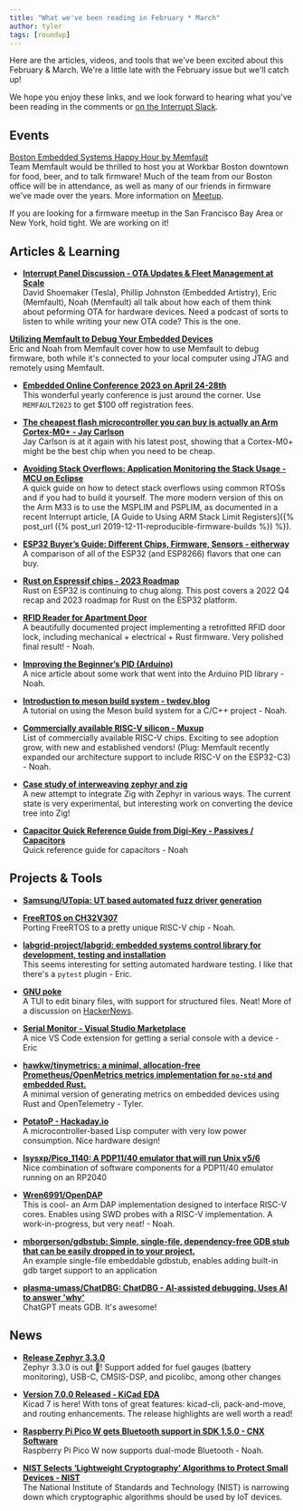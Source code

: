 ```yaml
---
title: "What we've been reading in February * March"
author: tyler
tags: [roundup]
---
```


<!-- excerpt start -->

Here are the articles, videos, and tools that we've been excited about this
February & March. We're a little late with the February issue but we'll catch up!

<!-- excerpt end -->

We hope you enjoy these links, and we look forward to hearing what you've been
reading in the comments or [on the Interrupt Slack](https://interrupt-slack.herokuapp.com/).

## Events

[Boston Embedded Systems Happy Hour by Memfault](https://www.meetup.com/boston-firmware-embedded-systems-meetup/events/292686106/)<br>
Team Memfault would be thrilled to host you at Workbar Boston downtown for food, beer, and to talk firmware! Much of the team from our Boston office will be in attendance, as well as many of our friends in firmware we've made over the years. More information on [Meetup](https://www.meetup.com/boston-firmware-embedded-systems-meetup/events/292686106/).

If you are looking for a firmware meetup in the San Francisco Bay Area or New York, hold tight. We are working on it!

## Articles & Learning

- [**Interrupt Panel Discussion - OTA Updates & Fleet Management at Scale**](https://www.youtube.com/watch?v=KsIbRKoTh-Q)<br>
David Shoemaker (Tesla), Phillip Johnston (Embedded Artistry), Eric (Memfault), Noah (Memfault) all talk about how each of them think about peforming OTA for hardware devices. Need a podcast of sorts to listen to while writing your new OTA code? This is the one.

[**Utilizing Memfault to Debug Your Embedded Devices**](https://www.youtube.com/watch?v=9AR6hcbI3Mg)<br>
Eric and Noah from Memfault cover how to use Memfault to debug firmware, both while it's connected to your local computer using JTAG and remotely using Memfault.

- [**Embedded Online Conference 2023 on April 24-28th**](https://embeddedonlineconference.com/index.php)<br>
This wonderful yearly conference is just around the corner. Use `MEMFAULT2023` to get $100 off registration fees. 

- [**The cheapest flash microcontroller you can buy is actually an Arm Cortex-M0+ - Jay Carlson**](https://jaycarlson.net/2023/02/04/the-cheapest-flash-microcontroller-you-can-buy-is-actually-an-arm-cortex-m0/)<br>
Jay Carlson is at it again with his latest post, showing that a Cortex-M0+ might be the best chip when you need to be cheap.  

- [**Avoiding Stack Overflows: Application Monitoring the Stack Usage - MCU on Eclipse**](https://mcuoneclipse.com/2023/02/19/avoiding-stack-overflows-application-monitoring-the-stack-usage/)<br>
A quick guide on how to detect stack overflows using common RTOSs and if you had to build it yourself. The more modern version of this on the Arm M33 is to use the MSPLIM and PSPLIM, as documented in a recent Interrupt article, [A Guide to Using ARM Stack Limit Registers]({% post_url
({% post_url
2019-12-11-reproducible-firmware-builds %}) %}).

- [**ESP32 Buyer’s Guide: Different Chips, Firmware, Sensors - eitherway**](https://eitherway.io/posts/esp32-buyers-guide/)<br>
A comparison of all of the ESP32 (and ESP8266) flavors that one can buy. 

- [**Rust on Espressif chips - 2023 Roadmap**](https://mabez.dev/blog/posts/esp-rust-24-02-2023/)<br>
Rust on ESP32 is continuing to chug along. This post covers a 2022 Q4 recap and 2023 roadmap for Rust on the ESP32 platform.

- [**RFID Reader for Apartment Door**](http://dlaw.me/door-rfid-reader/)<br>
A beautifully documented project implementing a retrofitted RFID door lock, including mechanical + electrical + Rust firmware. Very polished final result! - Noah.

- [**Improving the Beginner’s PID (Arduino)**](http://brettbeauregard.com/blog/2011/04/improving-the-beginners-pid-introduction/)<br>
A nice article about some work that went into the Arduino PID library - Noah.

- [**Introduction to meson build system - twdev.blog**](https://twdev.blog/2022/09/meson/)<br>
A tutorial on using the Meson build system for a C/C++ project - Noah.

- [**Commercially available RISC-V silicon - Muxup**](https://muxup.com/2023q1/commercially-available-risc-v-silicon)<br>
List of commercially available RISC-V chips. Exciting to see adoption grow, with new and established vendors! (Plug: Memfault recently expanded our architecture support to include RISC-V on the ESP32-C3) - Noah.

- [**Case study of interweaving zephyr and zig**](https://github.com/nodecum/zig-zephyr)<br>
A new attempt to integrate Zig with Zephyr in various ways. The current state is very experimental, but interesting work on converting the device tree into Zig!

- [**Capacitor Quick Reference Guide from Digi-Key - Passives / Capacitors**](https://forum.digikey.com/t/capacitor-quick-reference-guide/12843)<br>
Quick reference guide for capacitors - Noah


## Projects & Tools

- [**Samsung/UTopia: UT based automated fuzz driver generation**](https://github.com/Samsung/UTopia)<br>

- [**FreeRTOS on CH32V307**](https://blog.imi.moe/freertos-on-ch32v307/)<br>
Porting FreeRTOS to a pretty unique RISC-V chip - Noah.

- [**labgrid-project/labgrid: embedded systems control library for development, testing and installation**](https://github.com/labgrid-project/labgrid)<br>
This seems interesting for setting automated hardware testing. I like that there's a `pytest` plugin - Eric.

- [**GNU poke**](https://jemarch.net/poke)<br>
A TUI to edit binary files, with support for structured files. Neat! More of a discussion on [HackerNews](https://news.ycombinator.com/item?id=34986042).

- [**Serial Monitor - Visual Studio Marketplace**](https://marketplace.visualstudio.com/items?itemName=ms-vscode.vscode-serial-monitor)<br>
A nice VS Code extension for getting a serial console with a device - Eric

- [**hawkw/tinymetrics: a minimal, allocation-free Prometheus/OpenMetrics metrics implementation for `no-std` and embedded Rust.**](https://github.com/hawkw/tinymetrics)<br>
A minimal version of generating metrics on embedded devices using Rust and OpenTelemetry - Tyler.

- [**PotatoP - Hackaday.io**](https://hackaday.io/project/184340-potatop)<br>
A microcontroller-based Lisp computer with very low power consumption. Nice hardware design!

- [**Isysxp/Pico_1140: A PDP11/40 emulator that will run Unix v5/6**](https://github.com/Isysxp/Pico_1140)<br>
Nice combination of software components for a PDP11/40 emulator running on an RP2040

- [**Wren6991/OpenDAP**](https://github.com/Wren6991/OpenDAP)<br>
This is cool- an Arm DAP implementation designed to interface RISC-V cores. Enables using SWD probes with a RISC-V implementation. A work-in-progress, but very neat! - Noah.

- [**mborgerson/gdbstub: Simple, single-file, dependency-free GDB stub that can be easily dropped in to your project.**](https://github.com/mborgerson/gdbstub)<br>
An example single-file embeddable gdbstub, enables adding built-in gdb target support to an application

- [**plasma-umass/ChatDBG: ChatDBG - AI-assisted debugging. Uses AI to answer 'why'**](https://github.com/plasma-umass/chatdbg)<br>
ChatGPT meats GDB. It's awesome!

## News

- [**Release Zephyr 3.3.0**](https://github.com/zephyrproject-rtos/zephyr/releases/tag/v3.3.0)<br>
Zephyr 3.3.0 is out 🎉! Support added for fuel gauges (battery monitoring), USB-C, CMSIS-DSP, and picolibc, among other changes

- [**Version 7.0.0 Released - KiCad EDA**](https://www.kicad.org/blog/2023/02/Version-7.0.0-Released/)<br>
Kicad 7 is here! With tons of great features: kicad-cli, pack-and-move, and routing enhancements. The release highlights are well worth a read!

- [**Raspberry Pi Pico W gets Bluetooth support in SDK 1.5.0 - CNX Software**](https://www.cnx-software.com/2023/02/11/raspberry-pi-pico-w-bluetooth-le-support/)<br>
Raspberry Pi Pico W now supports dual-mode Bluetooth - Noah.

- [**NIST Selects ‘Lightweight Cryptography’ Algorithms to Protect Small Devices - NIST**](https://www.nist.gov/news-events/news/2023/02/nist-selects-lightweight-cryptography-algorithms-protect-small-devices)<br>
The National Institute of Standards and Technology (NIST) is narrowing down which cryptographic algorithms should be used by IoT devices.
